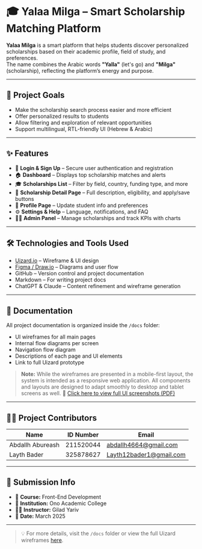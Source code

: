 # 🎓 Yalaa Milga – Smart Scholarship Matching Platform

**Yalaa Milga** is a smart platform that helps students discover personalized scholarships based on their academic profile, field of study, and preferences.  
The name combines the Arabic words **"Yalla"** (let's go) and **"Milga"** (scholarship), reflecting the platform’s energy and purpose.

---

## 🎯 Project Goals

- Make the scholarship search process easier and more efficient
- Offer personalized results to students
- Allow filtering and exploration of relevant opportunities
- Support multilingual, RTL-friendly UI (Hebrew & Arabic)

---

## ✨ Features

- 🔐 **Login & Sign Up** – Secure user authentication and registration
- 🏠 **Dashboard** – Displays top scholarship matches and alerts
- 🎓 **Scholarships List** – Filter by field, country, funding type, and more
- 📄 **Scholarship Detail Page** – Full description, eligibility, and apply/save buttons
- 👤 **Profile Page** – Update student info and preferences
- ⚙️ **Settings & Help** – Language, notifications, and FAQ
- 🧑‍💼 **Admin Panel** – Manage scholarships and track KPIs with charts

---

## 🛠️ Technologies and Tools Used

- [Uizard.io](https://uizard.io) – Wireframe & UI design
- [Figma / Draw.io](https://draw.io) – Diagrams and user flow
- GitHub – Version control and project documentation
- Markdown – For writing project docs
- ChatGPT & Claude – Content refinement and wireframe generation

---

## 📂 Documentation

All project documentation is organized inside the `/docs` folder:
- UI wireframes for all main pages
- Internal flow diagrams per screen
- Navigation flow diagram
- Descriptions of each page and UI elements
- Link to full Uizard prototype
> **Note:** While the wireframes are presented in a mobile-first layout, the system is intended as a responsive web application. All components and layouts are designed to adapt smoothly to desktop and tablet screens as well.
> 📸 [Click here to view full UI screenshots (PDF)](./docs/Yalaa-Milga-Screenshots.pdf)

---

## 👨‍💻 Project Contributors

| Name               | ID Number  | Email                        |
|--------------------|------------|------------------------------|
| Abdallh Abureash   | 211520044  | abdallh4664@gmail.com        |
| Layth Bader        | 325878627  | Layth12bader1@gmail.com      |

---

## 🏫 Submission Info

- 📅 **Course:** Front-End Development  
- 🏫 **Institution:** Ono Academic College  
- 👨‍🏫 **Instructor:** Gilad Yariv  
- 📆 **Date:** March 2025

---

> 💡 For more details, visit the `/docs` folder or view the full Uizard wireframes [here](https://app.uizard.io/prototypes/0jB8eZoqVQuKXJz36VGw/player/preview).
